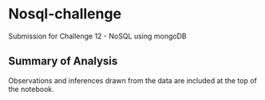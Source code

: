 # Nosql-challenge
Submission for Challenge 12 - NoSQL using mongoDB

## Summary of Analysis

Observations and inferences drawn from the data are included at the top of the notebook.
